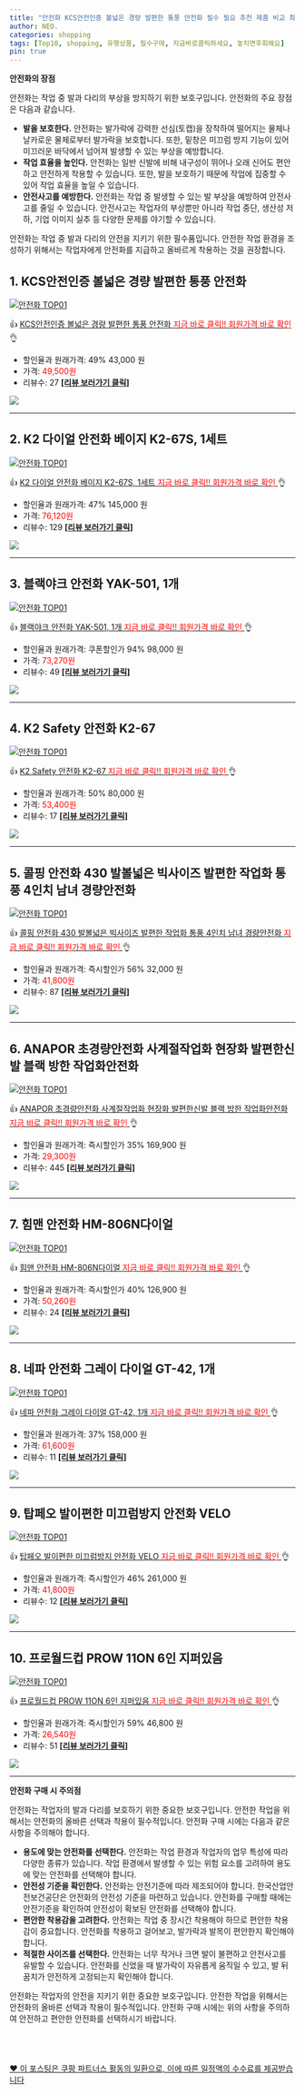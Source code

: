 ```yaml
---
title: "안전화 KCS안전인증 볼넓은 경량 발편한 통풍 안전화 필수 필요 추천 제품 비교 최저 가격 비교 장점 구매 후기 구매평"
author: NEO.
categories: shopping
tags: [Top10, shopping, 유행상품, 필수구매, 지금바로클릭하세요, 놓치면후회해요]
pin: true
---
```

**안전화의 장점**

안전화는 작업 중 발과 다리의 부상을 방지하기 위한 보호구입니다. 안전화의 주요 장점은 다음과 같습니다.

* **발을 보호한다.** 안전화는 발가락에 강력한 선심(토캡)을 장착하여 떨어지는 물체나 날카로운 물체로부터 발가락을 보호합니다. 또한, 밑창은 미끄럼 방지 기능이 있어 미끄러운 바닥에서 넘어져 발생할 수 있는 부상을 예방합니다.
* **작업 효율을 높인다.** 안전화는 일반 신발에 비해 내구성이 뛰어나 오래 신어도 편안하고 안전하게 착용할 수 있습니다. 또한, 발을 보호하기 때문에 작업에 집중할 수 있어 작업 효율을 높일 수 있습니다.
* **안전사고를 예방한다.** 안전화는 작업 중 발생할 수 있는 발 부상을 예방하여 안전사고를 줄일 수 있습니다. 안전사고는 작업자의 부상뿐만 아니라 작업 중단, 생산성 저하, 기업 이미지 실추 등 다양한 문제를 야기할 수 있습니다.

안전화는 작업 중 발과 다리의 안전을 지키기 위한 필수품입니다. 안전한 작업 환경을 조성하기 위해서는 작업자에게 안전화를 지급하고 올바르게 착용하는 것을 권장합니다.

   

## 1. KCS안전인증 볼넓은 경량 발편한 통풍 안전화

[![안전화 TOP01](https://thumbnail9.coupangcdn.com/thumbnails/remote/490x490ex/image/vendor_inventory/fefb/241d632de8fd06975ba70ef3dec9f3d96ed1ff4fff1210c74cad9bba5877.jpg)](https://link.coupang.com/re/AFFSDP?lptag=AF3617701&subid=GithubCoopas&pageKey=7355150625&traceid=V0-153&itemId=18936625657&vendorItemId=85860061404)


👍 [KCS안전인증 볼넓은 경량 발편한 통풍 안전화 <font color=red> 지금 바로 클릭!! 회원가격 바로 확인 </font> ](https://link.coupang.com/re/AFFSDP?lptag=AF3617701&subid=GithubCoopas&pageKey=7355150625&traceid=V0-153&itemId=18936625657&vendorItemId=85860061404) 👌 


- 할인율과 원래가격: 49%  43,000   원
- 가격: <span style='color:red'>49,500원</span>
- 리뷰수: 27  [**[리뷰 보러가기 클릭]**](https://link.coupang.com/re/AFFSDP?lptag=AF3617701&subid=GithubCoopas&pageKey=7355150625&traceid=V0-153&itemId=18936625657&vendorItemId=85860061404)

[![](/discount_price.png)](https://link.coupang.com/re/AFFSDP?lptag=AF3617701&subid=GithubCoopas&pageKey=7355150625&traceid=V0-153&itemId=18936625657&vendorItemId=85860061404)

---


   

## 2. K2 다이얼 안전화 베이지 K2-67S, 1세트

[![안전화 TOP01](https://thumbnail6.coupangcdn.com/thumbnails/remote/490x490ex/image/retail/images/2023/03/10/15/2/c26217bf-5fc5-4591-9b7a-db48b4ca1b95.jpg)](https://link.coupang.com/re/AFFSDP?lptag=AF3617701&subid=GithubCoopas&pageKey=7188479078&traceid=V0-153&itemId=18144221260&vendorItemId=85294616352)


👍 [K2 다이얼 안전화 베이지 K2-67S, 1세트 <font color=red> 지금 바로 클릭!! 회원가격 바로 확인 </font> ](https://link.coupang.com/re/AFFSDP?lptag=AF3617701&subid=GithubCoopas&pageKey=7188479078&traceid=V0-153&itemId=18144221260&vendorItemId=85294616352) 👌 


- 할인율과 원래가격: 47%  145,000   원
- 가격: <span style='color:red'>76,120원</span>
- 리뷰수: 129  [**[리뷰 보러가기 클릭]**](https://link.coupang.com/re/AFFSDP?lptag=AF3617701&subid=GithubCoopas&pageKey=7188479078&traceid=V0-153&itemId=18144221260&vendorItemId=85294616352)

[![](/discount_price.png)](https://link.coupang.com/re/AFFSDP?lptag=AF3617701&subid=GithubCoopas&pageKey=7188479078&traceid=V0-153&itemId=18144221260&vendorItemId=85294616352)

---


   

## 3. 블랙야크 안전화 YAK-501, 1개

[![안전화 TOP01](https://thumbnail7.coupangcdn.com/thumbnails/remote/490x490ex/image/rs_quotation_api/6qgf7ztp/b828838e986249c69b931b51d672df51.jpg)](https://link.coupang.com/re/AFFSDP?lptag=AF3617701&subid=GithubCoopas&pageKey=5606667685&traceid=V0-153&itemId=3525646116&vendorItemId=76334080635)


👍 [블랙야크 안전화 YAK-501, 1개 <font color=red> 지금 바로 클릭!! 회원가격 바로 확인 </font> ](https://link.coupang.com/re/AFFSDP?lptag=AF3617701&subid=GithubCoopas&pageKey=5606667685&traceid=V0-153&itemId=3525646116&vendorItemId=76334080635) 👌 


- 할인율과 원래가격: 쿠폰할인가 94%  98,000   원
- 가격: <span style='color:red'>73,270원</span>
- 리뷰수: 49  [**[리뷰 보러가기 클릭]**](https://link.coupang.com/re/AFFSDP?lptag=AF3617701&subid=GithubCoopas&pageKey=5606667685&traceid=V0-153&itemId=3525646116&vendorItemId=76334080635)

[![](/discount_price.png)](https://link.coupang.com/re/AFFSDP?lptag=AF3617701&subid=GithubCoopas&pageKey=5606667685&traceid=V0-153&itemId=3525646116&vendorItemId=76334080635)

---


   

## 4. K2 Safety 안전화 K2-67

[![안전화 TOP01](https://thumbnail9.coupangcdn.com/thumbnails/remote/490x490ex/image/retail/images/405554712806425-f55ac0ab-0cb3-414a-b68d-550b82e7d37f.jpg)](https://link.coupang.com/re/AFFSDP?lptag=AF3617701&subid=GithubCoopas&pageKey=22672148&traceid=V0-153&itemId=213826928&vendorItemId=3520625411)


👍 [K2 Safety 안전화 K2-67 <font color=red> 지금 바로 클릭!! 회원가격 바로 확인 </font> ](https://link.coupang.com/re/AFFSDP?lptag=AF3617701&subid=GithubCoopas&pageKey=22672148&traceid=V0-153&itemId=213826928&vendorItemId=3520625411) 👌 


- 할인율과 원래가격: 50%  80,000   원
- 가격: <span style='color:red'>53,400원</span>
- 리뷰수: 17  [**[리뷰 보러가기 클릭]**](https://link.coupang.com/re/AFFSDP?lptag=AF3617701&subid=GithubCoopas&pageKey=22672148&traceid=V0-153&itemId=213826928&vendorItemId=3520625411)

[![](/discount_price.png)](https://link.coupang.com/re/AFFSDP?lptag=AF3617701&subid=GithubCoopas&pageKey=22672148&traceid=V0-153&itemId=213826928&vendorItemId=3520625411)

---


   

## 5. 콜핑 안전화 430 발볼넓은 빅사이즈 발편한 작업화 통풍 4인치 남녀 경량안전화

[![안전화 TOP01](https://thumbnail10.coupangcdn.com/thumbnails/remote/490x490ex/image/vendor_inventory/8af3/d74f52ffaf42d46e35963ae0ffcf497d146e89ac6b6255e4a25504bd13c8.jpg)](https://link.coupang.com/re/AFFSDP?lptag=AF3617701&subid=GithubCoopas&pageKey=7787791227&traceid=V0-153&itemId=21062393281&vendorItemId=3487845193)


👍 [콜핑 안전화 430 발볼넓은 빅사이즈 발편한 작업화 통풍 4인치 남녀 경량안전화 <font color=red> 지금 바로 클릭!! 회원가격 바로 확인 </font> ](https://link.coupang.com/re/AFFSDP?lptag=AF3617701&subid=GithubCoopas&pageKey=7787791227&traceid=V0-153&itemId=21062393281&vendorItemId=3487845193) 👌 


- 할인율과 원래가격: 즉시할인가 56%  32,000   원
- 가격: <span style='color:red'>41,800원</span>
- 리뷰수: 87  [**[리뷰 보러가기 클릭]**](https://link.coupang.com/re/AFFSDP?lptag=AF3617701&subid=GithubCoopas&pageKey=7787791227&traceid=V0-153&itemId=21062393281&vendorItemId=3487845193)

[![](/discount_price.png)](https://link.coupang.com/re/AFFSDP?lptag=AF3617701&subid=GithubCoopas&pageKey=7787791227&traceid=V0-153&itemId=21062393281&vendorItemId=3487845193)

---


   

## 6. ANAPOR 초경량안전화 사계절작업화 현장화 발편한신발 블랙 방한 작업화안전화

[![안전화 TOP01](https://thumbnail8.coupangcdn.com/thumbnails/remote/490x490ex/image/vendor_inventory/d6ec/5b8b898ae697a129abc7a4ca9c214d5b066ce6a99363b362be2f2282f334.png)](https://link.coupang.com/re/AFFSDP?lptag=AF3617701&subid=GithubCoopas&pageKey=6169574521&traceid=V0-153&itemId=12032189826&vendorItemId=87549191796)


👍 [ANAPOR 초경량안전화 사계절작업화 현장화 발편한신발 블랙 방한 작업화안전화 <font color=red> 지금 바로 클릭!! 회원가격 바로 확인 </font> ](https://link.coupang.com/re/AFFSDP?lptag=AF3617701&subid=GithubCoopas&pageKey=6169574521&traceid=V0-153&itemId=12032189826&vendorItemId=87549191796) 👌 


- 할인율과 원래가격: 즉시할인가 35%  169,900   원
- 가격: <span style='color:red'>29,300원</span>
- 리뷰수: 445  [**[리뷰 보러가기 클릭]**](https://link.coupang.com/re/AFFSDP?lptag=AF3617701&subid=GithubCoopas&pageKey=6169574521&traceid=V0-153&itemId=12032189826&vendorItemId=87549191796)

[![](/discount_price.png)](https://link.coupang.com/re/AFFSDP?lptag=AF3617701&subid=GithubCoopas&pageKey=6169574521&traceid=V0-153&itemId=12032189826&vendorItemId=87549191796)

---


   

## 7. 힘맨 안전화 HM-806N다이얼

[![안전화 TOP01](https://thumbnail7.coupangcdn.com/thumbnails/remote/490x490ex/image/retail/images/6336991450900310-c6111047-a0d7-4e15-ab75-7a7673b1ec44.jpg)](https://link.coupang.com/re/AFFSDP?lptag=AF3617701&subid=GithubCoopas&pageKey=6653215015&traceid=V0-153&itemId=15252480765&vendorItemId=82473171963)


👍 [힘맨 안전화 HM-806N다이얼 <font color=red> 지금 바로 클릭!! 회원가격 바로 확인 </font> ](https://link.coupang.com/re/AFFSDP?lptag=AF3617701&subid=GithubCoopas&pageKey=6653215015&traceid=V0-153&itemId=15252480765&vendorItemId=82473171963) 👌 


- 할인율과 원래가격: 즉시할인가 40%  126,900   원
- 가격: <span style='color:red'>50,260원</span>
- 리뷰수: 24  [**[리뷰 보러가기 클릭]**](https://link.coupang.com/re/AFFSDP?lptag=AF3617701&subid=GithubCoopas&pageKey=6653215015&traceid=V0-153&itemId=15252480765&vendorItemId=82473171963)

[![](/discount_price.png)](https://link.coupang.com/re/AFFSDP?lptag=AF3617701&subid=GithubCoopas&pageKey=6653215015&traceid=V0-153&itemId=15252480765&vendorItemId=82473171963)

---


   

## 8. 네파 안전화 그레이 다이얼 GT-42, 1개

[![안전화 TOP01](https://thumbnail9.coupangcdn.com/thumbnails/remote/490x490ex/image/retail/images/2023/03/17/10/7/22ec8527-464a-4ded-ba28-e08e3565b644.jpg)](https://link.coupang.com/re/AFFSDP?lptag=AF3617701&subid=GithubCoopas&pageKey=7203746419&traceid=V0-153&itemId=18214620424&vendorItemId=85362560618)


👍 [네파 안전화 그레이 다이얼 GT-42, 1개 <font color=red> 지금 바로 클릭!! 회원가격 바로 확인 </font> ](https://link.coupang.com/re/AFFSDP?lptag=AF3617701&subid=GithubCoopas&pageKey=7203746419&traceid=V0-153&itemId=18214620424&vendorItemId=85362560618) 👌 


- 할인율과 원래가격: 37%  158,000   원
- 가격: <span style='color:red'>61,600원</span>
- 리뷰수: 11  [**[리뷰 보러가기 클릭]**](https://link.coupang.com/re/AFFSDP?lptag=AF3617701&subid=GithubCoopas&pageKey=7203746419&traceid=V0-153&itemId=18214620424&vendorItemId=85362560618)

[![](/discount_price.png)](https://link.coupang.com/re/AFFSDP?lptag=AF3617701&subid=GithubCoopas&pageKey=7203746419&traceid=V0-153&itemId=18214620424&vendorItemId=85362560618)

---


   

## 9. 탑페오 발이편한 미끄럼방지 안전화 VELO

[![안전화 TOP01](https://thumbnail6.coupangcdn.com/thumbnails/remote/490x490ex/image/retail/images/2019/10/22/10/4/cc298a34-006b-4eb7-8ddc-966ea1bbefd9.jpg)](https://link.coupang.com/re/AFFSDP?lptag=AF3617701&subid=GithubCoopas&pageKey=322622479&traceid=V0-153&itemId=1033407076&vendorItemId=5483580696)


👍 [탑페오 발이편한 미끄럼방지 안전화 VELO <font color=red> 지금 바로 클릭!! 회원가격 바로 확인 </font> ](https://link.coupang.com/re/AFFSDP?lptag=AF3617701&subid=GithubCoopas&pageKey=322622479&traceid=V0-153&itemId=1033407076&vendorItemId=5483580696) 👌 


- 할인율과 원래가격: 즉시할인가 46%  261,000   원
- 가격: <span style='color:red'>41,800원</span>
- 리뷰수: 12  [**[리뷰 보러가기 클릭]**](https://link.coupang.com/re/AFFSDP?lptag=AF3617701&subid=GithubCoopas&pageKey=322622479&traceid=V0-153&itemId=1033407076&vendorItemId=5483580696)

[![](/discount_price.png)](https://link.coupang.com/re/AFFSDP?lptag=AF3617701&subid=GithubCoopas&pageKey=322622479&traceid=V0-153&itemId=1033407076&vendorItemId=5483580696)

---


   

## 10. 프로월드컵 PROW 11ON 6인 지퍼있음

[![안전화 TOP01](https://thumbnail9.coupangcdn.com/thumbnails/remote/490x490ex/image/vendor_inventory/d410/642f1ac224f3fb016ebcd7a58837bbfd553e7782999bbc1253f12fba08cd.jpg)](https://link.coupang.com/re/AFFSDP?lptag=AF3617701&subid=GithubCoopas&pageKey=6070050181&traceid=V0-153&itemId=11202282285&vendorItemId=3046421230)


👍 [프로월드컵 PROW 11ON 6인 지퍼있음 <font color=red> 지금 바로 클릭!! 회원가격 바로 확인 </font> ](https://link.coupang.com/re/AFFSDP?lptag=AF3617701&subid=GithubCoopas&pageKey=6070050181&traceid=V0-153&itemId=11202282285&vendorItemId=3046421230) 👌 


- 할인율과 원래가격: 즉시할인가 59%  46,800   원
- 가격: <span style='color:red'>26,540원</span>
- 리뷰수: 51  [**[리뷰 보러가기 클릭]**](https://link.coupang.com/re/AFFSDP?lptag=AF3617701&subid=GithubCoopas&pageKey=6070050181&traceid=V0-153&itemId=11202282285&vendorItemId=3046421230)

[![](/discount_price.png)](https://link.coupang.com/re/AFFSDP?lptag=AF3617701&subid=GithubCoopas&pageKey=6070050181&traceid=V0-153&itemId=11202282285&vendorItemId=3046421230)

---
**안전화 구매 시 주의점**

안전화는 작업자의 발과 다리를 보호하기 위한 중요한 보호구입니다. 안전한 작업을 위해서는 안전화의 올바른 선택과 착용이 필수적입니다. 안전화 구매 시에는 다음과 같은 사항을 주의해야 합니다.

* **용도에 맞는 안전화를 선택한다.** 안전화는 작업 환경과 작업자의 업무 특성에 따라 다양한 종류가 있습니다. 작업 환경에서 발생할 수 있는 위험 요소를 고려하여 용도에 맞는 안전화를 선택해야 합니다.
* **안전성 기준을 확인한다.** 안전화는 안전기준에 따라 제조되어야 합니다. 한국산업안전보건공단은 안전화의 안전성 기준을 마련하고 있습니다. 안전화를 구매할 때에는 안전기준을 확인하여 안전성이 확보된 안전화를 선택해야 합니다.
* **편안한 착용감을 고려한다.** 안전화는 작업 중 장시간 착용해야 하므로 편안한 착용감이 중요합니다. 안전화를 착용하고 걸어보고, 발가락과 발목이 편안한지 확인해야 합니다.
* **적절한 사이즈를 선택한다.** 안전화는 너무 작거나 크면 발이 불편하고 안전사고를 유발할 수 있습니다. 안전화를 신었을 때 발가락이 자유롭게 움직일 수 있고, 발 뒤꿈치가 안전하게 고정되는지 확인해야 합니다.

안전화는 작업자의 안전을 지키기 위한 중요한 보호구입니다. 안전한 작업을 위해서는 안전화의 올바른 선택과 착용이 필수적입니다. 안전화 구매 시에는 위의 사항을 주의하여 안전하고 편안한 안전화를 선택하시기 바랍니다.<br><br><br><br><br> [ ❤  이 포스팅은 쿠팡 파트너스 활동의 일환으로, 이에 따른 일정액의 수수료를 제공받습니다](https://link.coupang.com/a/bcEFyh)